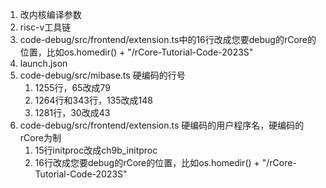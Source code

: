 1. 改内核编译参数
1. risc-v工具链
1. code-debug/src/frontend/extension.ts中的16行改成您要debug的rCore的位置，比如os.homedir() + "/rCore-Tutorial-Code-2023S"
1. launch.json
1. code-debug/src/mibase.ts 硬编码的行号
    1. 1255行，65改成79
    2. 1264行和343行，135改成148
    3. 1281行，30改成43
1. code-debug/src/frontend/extension.ts 硬编码的用户程序名，硬编码的rCore为制
    1. 15行initproc改成ch9b_initproc
    2. 16行改成您要debug的rCore的位置，比如os.homedir() + "/rCore-Tutorial-Code-2023S"
